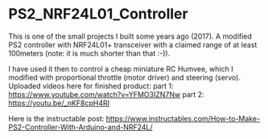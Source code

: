 # PS2_NRF24L01_Controller

This is one of the small projects I built some years ago (2017). 
A modified PS2 controller with NRF24L01+ transceiver with a claimed range of at least 100meters (note: it is much shorter than that :-)).  

I have used it then to control a cheap miniature RC Humvee, which I modified with proportional throttle (motor driver) and steering (servo). 
Uploaded videos here for finished product: 
part 1: https://www.youtube.com/watch?v=YFMO3IZN7Nw
part 2: https://youtu.be/_nKF8cpH4RI 


Here is the instructable post:
https://www.instructables.com/How-to-Make-PS2-Controller-With-Arduino-and-NRF24L/
